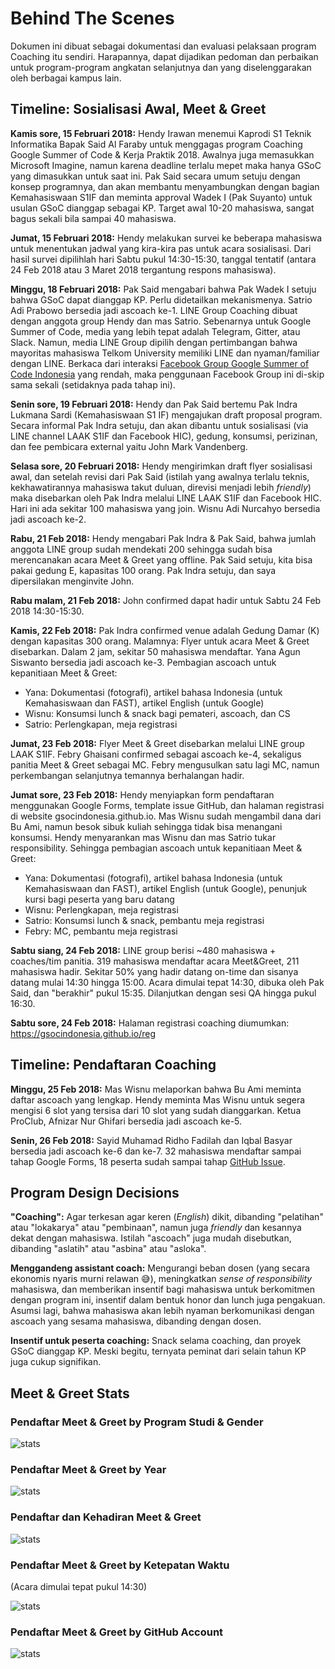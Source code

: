 # Behind The Scenes

Dokumen ini dibuat sebagai dokumentasi dan evaluasi pelaksaan program Coaching itu sendiri.
Harapannya, dapat dijadikan pedoman dan perbaikan untuk program-program angkatan selanjutnya dan yang diselenggarakan oleh berbagai kampus lain.

## Timeline: Sosialisasi Awal, Meet & Greet

**Kamis sore, 15 Februari 2018:** Hendy Irawan menemui Kaprodi S1 Teknik Informatika Bapak Said Al Faraby untuk menggagas program Coaching Google Summer of Code & Kerja Praktik 2018. Awalnya juga memasukkan Microsoft Imagine, namun karena deadline terlalu mepet maka hanya GSoC yang dimasukkan untuk saat ini. Pak Said secara umum setuju dengan konsep programnya, dan akan membantu menyambungkan dengan bagian Kemahasiswaan S1IF dan meminta approval Wadek I (Pak Suyanto) untuk usulan GSoC dianggap sebagai KP. Target awal 10-20 mahasiswa, sangat bagus sekali bila sampai 40 mahasiswa.

**Jumat, 15 Februari 2018:** Hendy melakukan survei ke beberapa mahasiswa untuk menentukan jadwal yang kira-kira pas untuk acara sosialisasi. Dari hasil survei dipilihlah hari Sabtu pukul 14:30-15:30, tanggal tentatif (antara 24 Feb 2018 atau 3 Maret 2018 tergantung respons mahasiswa).

**Minggu, 18 Februari 2018:** Pak Said mengabari bahwa Pak Wadek I setuju bahwa GSoC dapat dianggap KP. Perlu didetailkan mekanismenya. Satrio Adi Prabowo bersedia jadi ascoach ke-1. LINE Group Coaching dibuat dengan anggota group Hendy dan mas Satrio. Sebenarnya untuk Google Summer of Code, media yang lebih tepat adalah Telegram, Gitter, atau Slack. Namun, media LINE Group dipilih dengan pertimbangan bahwa mayoritas mahasiswa Telkom University memiliki LINE dan nyaman/familiar dengan LINE. Berkaca dari interaksi [Facebook Group Google Summer of Code Indonesia](https://web.facebook.com/groups/gsoc.indonesia/) yang rendah, maka penggunaan Facebook Group ini di-skip sama sekali (setidaknya pada tahap ini).

**Senin sore, 19 Februari 2018:** Hendy dan Pak Said bertemu Pak Indra Lukmana Sardi (Kemahasiswaan S1 IF) mengajukan draft proposal program. Secara informal Pak Indra setuju, dan akan dibantu untuk sosialisasi (via LINE channel LAAK S1IF dan Facebook HIC), gedung, konsumsi, perizinan, dan fee pembicara external yaitu John Mark Vandenberg.

**Selasa sore, 20 Februari 2018:** Hendy mengirimkan draft flyer sosialisasi awal, dan setelah revisi dari Pak Said (istilah yang awalnya terlalu teknis, kekhawatirannya mahasiswa takut duluan, direvisi menjadi lebih _friendly_) maka disebarkan oleh Pak Indra melalui LINE LAAK S1IF dan Facebook HIC. Hari ini ada sekitar 100 mahasiswa yang join. Wisnu Adi Nurcahyo bersedia jadi ascoach ke-2.

**Rabu, 21 Feb 2018:** Hendy mengabari Pak Indra & Pak Said, bahwa jumlah anggota LINE group sudah mendekati 200 sehingga sudah bisa merencanakan acara Meet & Greet yang offline. Pak Said setuju, kita bisa pakai gedung E, kapasitas 100 orang. Pak Indra setuju, dan saya dipersilakan menginvite John.

**Rabu malam, 21 Feb 2018:** John confirmed dapat hadir untuk Sabtu 24 Feb 2018 14:30-15:30. 

**Kamis, 22 Feb 2018:** Pak Indra confirmed venue adalah Gedung Damar (K) dengan kapasitas 300 orang. Malamnya: Flyer untuk acara Meet & Greet disebarkan. Dalam 2 jam, sekitar 50 mahasiswa mendaftar. Yana Agun Siswanto bersedia jadi ascoach ke-3. Pembagian ascoach untuk kepanitiaan Meet & Greet:

* Yana: Dokumentasi (fotografi), artikel bahasa Indonesia (untuk Kemahasiswaan dan FAST), artikel English (untuk Google)
* Wisnu: Konsumsi lunch & snack bagi pemateri, ascoach, dan CS
* Satrio: Perlengkapan, meja registrasi

**Jumat, 23 Feb 2018:** Flyer Meet & Greet disebarkan melalui LINE group LAAK S1IF. Febry Ghaisani confirmed sebagai ascoach ke-4, sekaligus panitia Meet & Greet sebagai MC. Febry mengusulkan satu lagi MC, namun perkembangan selanjutnya temannya berhalangan hadir.

**Jumat sore, 23 Feb 2018:** Hendy menyiapkan form pendaftaran menggunakan Google Forms, template issue GitHub, dan halaman registrasi di website gsocindonesia.github.io. Mas Wisnu sudah mengambil dana dari Bu Ami, namun besok sibuk kuliah sehingga tidak bisa menangani konsumsi. Hendy menyarankan mas Wisnu dan mas Satrio tukar responsibility.  Sehingga pembagian ascoach untuk kepanitiaan Meet & Greet:

* Yana: Dokumentasi (fotografi), artikel bahasa Indonesia (untuk Kemahasiswaan dan FAST), artikel English (untuk Google), penunjuk kursi bagi peserta yang baru datang
* Wisnu: Perlengkapan, meja registrasi
* Satrio: Konsumsi lunch & snack, pembantu meja registrasi
* Febry: MC, pembantu meja registrasi

**Sabtu siang, 24 Feb 2018:** LINE group berisi ~480 mahasiswa + coaches/tim panitia. 319 mahasiswa mendaftar acara Meet&Greet, 211 mahasiswa hadir. Sekitar 50% yang hadir datang on-time dan sisanya datang mulai 14:30 hingga 15:00. Acara dimulai tepat 14:30, dibuka oleh Pak Said, dan "berakhir" pukul 15:35. Dilanjutkan dengan sesi QA hingga pukul 16:30.

**Sabtu sore, 24 Feb 2018:** Halaman registrasi coaching diumumkan: https://gsocindonesia.github.io/reg

## Timeline: Pendaftaran Coaching

**Minggu, 25 Feb 2018:** Mas Wisnu melaporkan bahwa Bu Ami meminta daftar ascoach yang lengkap. Hendy meminta Mas Wisnu untuk segera mengisi 6 slot yang tersisa dari 10 slot yang sudah dianggarkan. Ketua ProClub, Afnizar Nur Ghifari bersedia jadi ascoach ke-5.

**Senin, 26 Feb 2018:** Sayid Muhamad Ridho Fadilah dan Iqbal Basyar bersedia jadi ascoach ke-6 dan ke-7. 32 mahasiswa mendaftar sampai tahap Google Forms, 18 peserta sudah sampai tahap [GitHub Issue](https://github.com/gsocindonesia/coaching2018/issues?q=is%3Aopen+is%3Aissue).

## Program Design Decisions

**"Coaching":** Agar terkesan agar keren (_English_) dikit, dibanding "pelatihan" atau "lokakarya" atau "pembinaan", namun juga _friendly_ dan kesannya dekat dengan mahasiswa. Istilah "ascoach" juga mudah disebutkan, dibanding "aslatih" atau "asbina" atau "asloka".

**Menggandeng assistant coach:** Mengurangi beban dosen (yang secara ekonomis nyaris murni relawan 😅), meningkatkan _sense of responsibility_ mahasiswa, dan memberikan insentif bagi mahasiswa untuk berkomitmen dengan program ini, insentif dalam bentuk honor dan lunch juga pengakuan. Asumsi lagi, bahwa mahasiswa akan lebih nyaman berkomunikasi dengan ascoach yang sesama mahasiswa, dibanding dengan dosen.

**Insentif untuk peserta coaching:** Snack selama coaching, dan proyek GSoC dianggap KP. Meski begitu, ternyata peminat dari selain tahun KP juga cukup signifikan.

## Meet & Greet Stats

### Pendaftar Meet & Greet by Program Studi & Gender

![stats](../telkomuniversity-2018/by-gender.jpg)

### Pendaftar Meet & Greet by Year

![stats](../telkomuniversity-2018/by-year.jpg)

### Pendaftar dan Kehadiran Meet & Greet

![stats](../telkomuniversity-2018/by-checked-in.jpg)

### Pendaftar Meet & Greet by Ketepatan Waktu

(Acara dimulai tepat pukul 14:30)

![stats](../telkomuniversity-2018/by-timeliness.jpg)

### Pendaftar Meet & Greet by GitHub Account

![stats](../telkomuniversity-2018/by-github.jpg)
